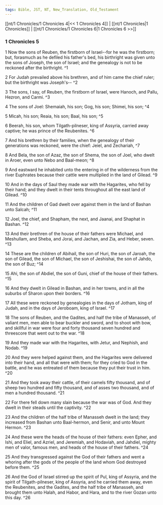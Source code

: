 ```yaml
---
tags: Bible, JST, NT, New_Translation, Old_Testament
---
```


[[nt/1 Chronicles/1 Chronicles 4|<< 1 Chronicles 4]] | [[nt/1 Chronicles|1 Chronicles]] | [[nt/1 Chronicles/1 Chronicles 6|1 Chronicles 6 >>]]

### 1 Chronicles 5

1 Now the sons of Reuben, the firstborn of Israel\--for he was the firstborn; but, forasmuch as he defiled his father\'s bed, his birthright was given unto the sons of Joseph, the son of Israel; and the genealogy is not to be reckoned after the birthright.  ^1

2 For Judah prevailed above his brethren, and of him came the chief ruler; but the birthright was Joseph\'s\--  ^2

3 The sons, I say, of Reuben, the firstborn of Israel, were Hanoch, and Pallu, Hezron, and Carmi.  ^3

4 The sons of Joel: Shemaiah, his son; Gog, his son; Shimei, his son;  ^4

5 Micah, his son; Reaia, his son; Baal, his son;  ^5

6 Beerah, his son, whom Tilgath-pilneser, king of Assyria, carried away captive; he was prince of the Reubenites.  ^6

7 And his brethren by their families, when the genealogy of their generations was reckoned, were the chief: Jeiel, and Zechariah,  ^7

8 And Bela, the son of Azaz, the son of Shema, the son of Joel, who dwelt in Aroer, even unto Nebo and Baal-meon;  ^8

9 And eastward he inhabited unto the entering in of the wilderness from the river Euphrates because their cattle were multiplied in the land of Gilead.  ^9

10 And in the days of Saul they made war with the Hagarites, who fell by their hand; and they dwelt in their tents throughout all the east land of Gilead.  ^10

11 And the children of Gad dwelt over against them in the land of Bashan unto Salcah;  ^11

12 Joel, the chief, and Shapham, the next, and Jaanai, and Shaphat in Bashan.  ^12

13 And their brethren of the house of their fathers were Michael, and Meshullam, and Sheba, and Jorai, and Jachan, and Zia, and Heber, seven.  ^13

14 These are the children of Abihail, the son of Huri, the son of Jaroah, the son of Gilead, the son of Michael, the son of Jeshishai, the son of Jahdo, the son of Buz;  ^14

15 Ahi, the son of Abdiel, the son of Guni, chief of the house of their fathers.  ^15

16 And they dwelt in Gilead in Bashan, and in her towns, and in all the suburbs of Sharon upon their borders.  ^16

17 All these were reckoned by genealogies in the days of Jotham, king of Judah, and in the days of Jeroboam, king of Israel.  ^17

18 The sons of Reuben, and the Gadites, and half the tribe of Manasseh, of valiant men, men able to bear buckler and sword, and to shoot with bow, and skillful in war were four and forty thousand seven hundred and threescore that went out to the war.  ^18

19 And they made war with the Hagarites, with Jetur, and Nephish, and Nodab.  ^19

20 And they were helped against them, and the Hagarites were delivered into their hand, and all that were with them; for they cried to God in the battle, and he was entreated of them because they put their trust in him.  ^20

21 And they took away their cattle, of their camels fifty thousand, and of sheep two hundred and fifty thousand, and of asses two thousand, and of men a hundred thousand.  ^21

22 For there fell down many slain because the war was of God. And they dwelt in their steads until the captivity.  ^22

23 And the children of the half tribe of Manasseh dwelt in the land; they increased from Bashan unto Baal-hermon, and Senir, and unto Mount Hermon.  ^23

24 And these were the heads of the house of their fathers: even Epher, and Ishi, and Eliel, and Azriel, and Jeremiah, and Hodaviah, and Jahdiel, mighty men of valor, famous men, and heads of the house of their fathers.  ^24

25 And they transgressed against the God of their fathers and went a whoring after the gods of the people of the land whom God destroyed before them.  ^25

26 And the God of Israel stirred up the spirit of Pul, king of Assyria, and the spirit of Tilgath-pilneser, king of Assyria, and he carried them away, even the Reubenites, and the Gadites, and the half tribe of Manasseh, and brought them unto Halah, and Habor, and Hara, and to the river Gozan unto this day.  ^26

 
